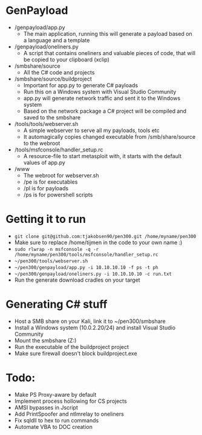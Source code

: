 # GenPayload
- /genpayload/app.py
    - The main application, running this will generate a payload based on a language and a template
- /genpayload/oneliners.py
    - A script that contains oneliners and valuable pieces of code, that will be copied to your clipboard (xclip)
- /smbshare/source
    - All the C# code and projects
- /smbshare/source/buildproject
    - Important for app.py to generate C# payloads
    - Run this on a Windows system with Visual Studio Community
    - app.py will generate network traffic and sent it to the Windows system
    - Based on the network package a C# project will be compiled and saved to the smbshare
- /tools/tools/webserver.sh
    - A simple webserver to serve all my payloads, tools etc
    - It automagically copies changed executable from /smb/share/source to the webroot
- /tools/msfconsole/handler_setup.rc
    - A resource-file to start metasploit with, it starts with the default values of app.py
- /www
    - The webroot for webserver.sh
    - /pe is for executables
    - /pl is for payloads
    - /ps is for powershell scripts

# Getting it to run
- `git clone git@github.com:tjakobsen90/pen300.git /home/myname/pen300`
- Make sure to replace /home/tijmen in the code to your own name :)
- `sudo rlwrap -n msfconsole -q -r /home/myname/pen300/tools/msfconsole/handler_setup.rc`
- `~/pen300/tools/webserver.sh`
- `~/pen300/genpayload/app.py -i 10.10.10.10 -f ps -t ph`
- `~/pen300/genpayload/oneliners.py -i 10.10.10.10 -c run.txt`
- Run the generate download cradles on your target

# Generating C# stuff
- Host a SMB share on your Kali, link it to ~/pen300/smbshare
- Install a Windows system (10.0.2.20/24) and install Visual Studio Community
- Mount the smbshare (Z:\)
- Run the executable of the buildproject project
- Make sure firewall doesn't block buildproject.exe

# Todo:
- Make PS Proxy-aware by default
- Implement process hollowing for CS projects
- AMSI bypasses in Jscript
- Add PrintSpoofer and ntlmrelay to oneliners
- Fix sqldll to hex to run commands
- Automate VBA to DOC creation
